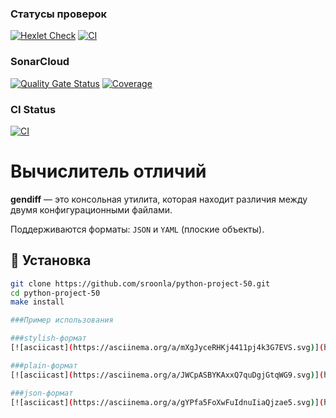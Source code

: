 ### Статусы проверок

[![Hexlet Check](https://github.com/sroonla/python-project-50/actions/workflows/hexlet-check.yml/badge.svg)](https://github.com/sroonla/python-project-50/actions)
[![CI](https://github.com/sroonla/python-project-50/actions/workflows/python-app.yml/badge.svg)](https://github.com/sroonla/python-project-50/actions)

### SonarCloud
[![Quality Gate Status](https://sonarcloud.io/api/project_badges/measure?project=sroonla_python-project-50&metric=alert_status)](https://sonarcloud.io/summary/new_code?id=sroonla_python-project-50)
[![Coverage](https://sonarcloud.io/api/project_badges/measure?project=sroonla_python-project-50&metric=coverage)](https://sonarcloud.io/summary/new_code?id=sroonla_python-project-50)

### CI Status
[![CI](https://github.com/sroonla/python-project-50/actions/workflows/python-app.yml/badge.svg)](https://github.com/sroonla/python-project-50/actions/workflows/python-app.yml)

# Вычислитель отличий

**gendiff** — это консольная утилита, которая находит различия между двумя конфигурационными файлами.

Поддерживаются форматы: `JSON` и `YAML` (плоские объекты).

## 🔧 Установка

```bash
git clone https://github.com/sroonla/python-project-50.git
cd python-project-50
make install

###Пример использования

###stylish-формат
[![asciicast](https://asciinema.org/a/mXgJyceRHKj4411pj4k3G7EVS.svg)](https://asciinema.org/a/mXgJyceRHKj4411pj4k3G7EVS)

###plain-формат
[![asciicast](https://asciinema.org/a/JWCpASBYKAxxQ7quDgjGtqWG9.svg)](https://asciinema.org/a/JWCpASBYKAxxQ7quDgjGtqWG9)

###json-формат
[![asciicast](https://asciinema.org/a/gYPfa5FoXwFuIdnuIiaQjzae5.svg)](https://asciinema.org/a/gYPfa5FoXwFuIdnuIiaQjzae5)